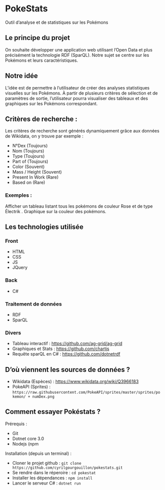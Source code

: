 # PokeStats
Outil d’analyse et de statistiques sur les Pokémons

## Le principe du projet
On souhaite développer une application web utilisant l’Open Data et plus précisément la technologie RDF (SparQL). Notre sujet se centre sur les Pokémons et leurs caractéristiques.
## Notre idée
L’idée est de permettre à l’utilisateur de créer des analyses statistiques visuelles sur les Pokémons. À partir de plusieurs critères de sélection et de paramètres de sortie, l’utilisateur pourra visualiser des tableaux et des graphiques sur les Pokémons correspondant.

## Critères de recherche :
Les critères de recherche sont générés dynamiquement grâce aux données de Wikidata, on y trouve par exemple :
* N°Dex (Toujours)
* Nom (Toujours)
* Type (Toujours)
* Part of (Toujours)
* Color (Souvent)
* Mass / Height (Souvent)
* Present In Work (Rare)
* Based on (Rare)

### Exemples :
Afficher un tableau listant tous les pokémons de couleur Rose et de type Électrik .
Graphique sur la couleur des pokémons.
## Les technologies utilisée
### Front
* HTML
* CSS
* JS
* JQuery

### Back
* C#
### Traitement de données
* RDF
* SparQL

### Divers
* Tableau interactif :
https://github.com/ag-grid/ag-grid
* Graphiques et Stats :
https://github.com/chartjs
* Requête sparQL en C# :
https://github.com/dotnetrdf

## D’où viennent les sources de données ?
* Wikidata (Espèces) :
https://www.wikidata.org/wiki/Q3966183
* PokeAPI (Sprites) :
```https://raw.githubusercontent.com/PokeAPI/sprites/master/sprites/pokemon/ + numDex.png```

## Comment essayer Pokéstats ?
Prérequis :
* Git
* Dotnet core 3.0
* Nodejs (npm

Installation (depuis un terminal) :
* Cloner le projet github :
```` git clone https://github.com/cyrilgourgouillon/pokestats.git ````
* Se rendre dans le réperoire :
```` cd pokestat ````
* Installer les dépendances :
```` npm install ````
* Lancer le serveur C# :
```` dotnet run ````
